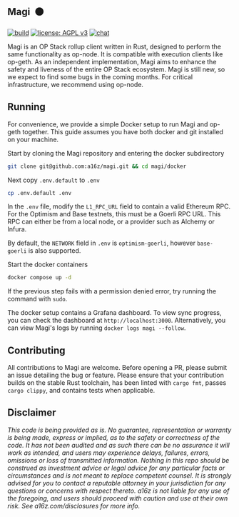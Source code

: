 ## Magi &nbsp;:orange_circle:

[![build](https://github.com/a16z/magi/actions/workflows/test.yml/badge.svg)](https://github.com/a16z/magi/actions/workflows/test.yml) [![license: AGPL v3](https://img.shields.io/badge/License-AGPL_v3-blue.svg)](https://opensource.org/license/agpl-v3/) [![chat](https://img.shields.io/badge/chat-telegram-blue)](https://t.me/+6zrIsnaLO0hjNmZh)

Magi is an OP Stack rollup client written in Rust, designed to perform the same functionality as op-node. It is compatible with execution clients like op-geth. As an independent implementation, Magi aims to enhance the safety and liveness of the entire OP Stack ecosystem. Magi is still new, so we expect to find some bugs in the coming months. For critical infrastructure, we recommend using op-node.

## Running

For convenience, we provide a simple Docker setup to run Magi and op-geth together. This guide assumes you have both docker and git installed on your machine.

Start by cloning the Magi repository and entering the docker subdirectory
```sh
git clone git@github.com:a16z/magi.git && cd magi/docker
```

Next copy `.env.default` to `.env`
```sh
cp .env.default .env
```

In the `.env` file, modify the `L1_RPC_URL` field to contain a valid Ethereum RPC. For the Optimism and Base testnets, this must be a Goerli RPC URL. This RPC can either be from a local node, or a provider such as Alchemy or Infura. 

By default, the `NETWORK` field in `.env` is `optimism-goerli`, however `base-goerli` is also supported.

Start the docker containers
```sh
docker compose up -d
```

If the previous step fails with a permission denied error, try running the command with `sudo`.

The docker setup contains a Grafana dashboard. To view sync progress, you can check the dashboard at `http://localhost:3000`. Alternatively, you can view Magi's logs by running `docker logs magi --follow`.

## Contributing

All contributions to Magi are welcome. Before opening a PR, please submit an issue detailing the bug or feature. Please ensure that your contribution builds on the stable Rust toolchain, has been linted with `cargo fmt`, passes `cargo clippy`, and contains tests when applicable.

## Disclaimer

_This code is being provided as is. No guarantee, representation or warranty is being made, express or implied, as to the safety or correctness of the code. It has not been audited and as such there can be no assurance it will work as intended, and users may experience delays, failures, errors, omissions or loss of transmitted information. Nothing in this repo should be construed as investment advice or legal advice for any particular facts or circumstances and is not meant to replace competent counsel. It is strongly advised for you to contact a reputable attorney in your jurisdiction for any questions or concerns with respect thereto. a16z is not liable for any use of the foregoing, and users should proceed with caution and use at their own risk. See a16z.com/disclosures for more info._

